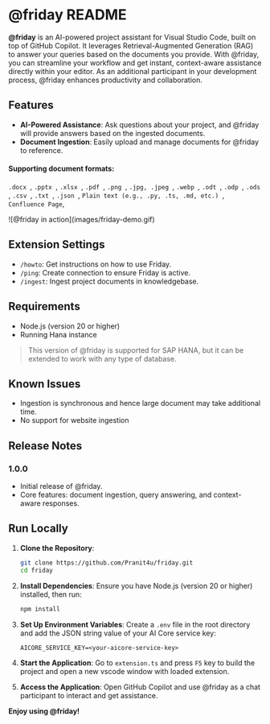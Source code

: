 # @friday README

**@friday** is an AI-powered project assistant for Visual Studio Code, built on top of GitHub Copilot. It leverages Retrieval-Augmented Generation (RAG) to answer your queries based on the documents you provide. With @friday, you can streamline your workflow and get instant, context-aware assistance directly within your editor. As an additional participant in your development process, @friday enhances productivity and collaboration.

## Features

- **AI-Powered Assistance**: Ask questions about your project, and @friday will provide answers based on the ingested documents.
- **Document Ingestion**: Easily upload and manage documents for @friday to reference.

#### Supporting document formats:

`.docx `,
`.pptx `,
`.xlsx `,
`.pdf `,
`.png `,
`.jpg, .jpeg `,
`.webp `,
`.odt `,
`.odp `,
`.ods `,
`.csv `,
`.txt `,
`.json `,
`Plain text (e.g., .py, .ts, .md, etc.) `,
`Confluence Page`,

\!\[@friday in action\]\(images/friday-demo.gif\)

## Extension Settings

- `/howto`: Get instructions on how to use Friday.
- `/ping`: Create connection to ensure Friday is active.
- `/ingest`: Ingest project documents in knowledgebase.

## Requirements

- Node.js (version 20 or higher)
- Running Hana instance

>This version of @friday is supported for SAP HANA, but it can be extended to work with any type of database.

## Known Issues

- Ingestion is synchronous and hence large document may take additional time.
- No support for website ingestion

## Release Notes

### 1.0.0

- Initial release of @friday.
- Core features: document ingestion, query answering, and context-aware responses.

## Run Locally

1. **Clone the Repository**:
    ```bash
    git clone https://github.com/Pranit4u/friday.git
    cd friday
    ```

2. **Install Dependencies**:
  Ensure you have Node.js (version 20 or higher) installed, then run:
    ```bash
    npm install
    ```

3. **Set Up Environment Variables**:
  Create a `.env` file in the root directory and add the JSON string value of your AI Core service key:
    ```
    AICORE_SERVICE_KEY=<your-aicore-service-key>
    ```

4. **Start the Application**:
  Go to `extension.ts` and press `F5` key to build the project and open a new vscode window with loaded extension.

5. **Access the Application**:
  Open GitHub Copilot and use @friday as a chat participant to interact and get assistance. 

**Enjoy using @friday!**

